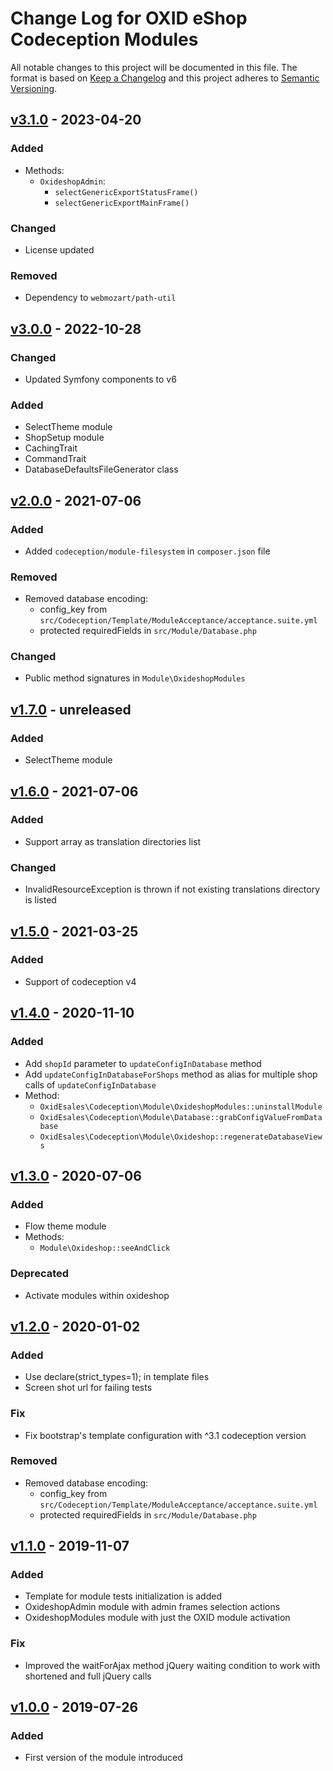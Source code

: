 # Change Log for OXID eShop Codeception Modules

All notable changes to this project will be documented in this file.
The format is based on [Keep a Changelog](http://keepachangelog.com/)
and this project adheres to [Semantic Versioning](http://semver.org/).

## [v3.1.0] - 2023-04-20

### Added
- Methods:
  - `OxideshopAdmin`:
    - `selectGenericExportStatusFrame()`
    - `selectGenericExportMainFrame()`

### Changed
- License updated

### Removed
- Dependency to `webmozart/path-util`

## [v3.0.0] - 2022-10-28

### Changed
- Updated Symfony components to v6

### Added
- SelectTheme module
- ShopSetup module
- CachingTrait
- CommandTrait
- DatabaseDefaultsFileGenerator class

## [v2.0.0] - 2021-07-06

### Added
- Added `codeception/module-filesystem` in `composer.json` file

### Removed
- Removed database encoding:
  - config_key from ``src/Codeception/Template/ModuleAcceptance/acceptance.suite.yml``
  - protected requiredFields in ``src/Module/Database.php``

### Changed
- Public method signatures in `Module\OxideshopModules`

## [v1.7.0] - unreleased

### Added
- SelectTheme module

## [v1.6.0] - 2021-07-06

### Added
- Support array as translation directories list

### Changed
- InvalidResourceException is thrown if not existing translations directory is listed

## [v1.5.0] - 2021-03-25

### Added
- Support of codeception v4

## [v1.4.0] - 2020-11-10

### Added
- Add `shopId` parameter to `updateConfigInDatabase` method
- Add `updateConfigInDatabaseForShops` method as alias for multiple shop calls of `updateConfigInDatabase`
- Method:
    - `OxidEsales\Codeception\Module\OxideshopModules::uninstallModule`
    - `OxidEsales\Codeception\Module\Database::grabConfigValueFromDatabase`
    - `OxidEsales\Codeception\Module\Oxideshop::regenerateDatabaseViews`

## [v1.3.0] - 2020-07-06

### Added
- Flow theme module
- Methods:
    - `Module\Oxideshop::seeAndClick`

### Deprecated
- Activate modules within oxideshop

## [v1.2.0] - 2020-01-02

### Added
- Use declare(strict_types=1); in template files
- Screen shot url for failing tests

### Fix
- Fix bootstrap's template configuration with ^3.1 codeception version

### Removed
- Removed database encoding:
    - config_key from ``src/Codeception/Template/ModuleAcceptance/acceptance.suite.yml``
    - protected requiredFields in ``src/Module/Database.php``

## [v1.1.0] -  2019-11-07

### Added
- Template for module tests initialization is added
- OxideshopAdmin module with admin frames selection actions
- OxideshopModules module with just the OXID module activation

### Fix
- Improved the waitForAjax method jQuery waiting condition to work with shortened and full jQuery calls

## [v1.0.0] -  2019-07-26

### Added
- First version of the module introduced

[v3.1.0]: https://github.com/OXID-eSales/codeception-modules/compare/v3.0.0...v3.1.0
[v3.0.0]: https://github.com/OXID-eSales/codeception-modules/compare/v2.0.0...v3.0.0
[v2.0.0]: https://github.com/OXID-eSales/codeception-modules/compare/v1.6.0...v2.0.0
[v1.7.0]: https://github.com/OXID-eSales/codeception-modules/compare/v1.6.0...b-6.3.x
[v1.6.0]: https://github.com/OXID-eSales/codeception-modules/compare/v1.5.0...v1.6.0
[v1.5.0]: https://github.com/OXID-eSales/codeception-modules/compare/v1.4.0...v1.5.0
[v1.4.0]: https://github.com/OXID-eSales/codeception-modules/compare/v1.3.0...v1.4.0
[v1.3.0]: https://github.com/OXID-eSales/codeception-modules/compare/v1.2.0...v1.3.0
[v1.2.0]: https://github.com/OXID-eSales/codeception-modules/compare/v1.1.0...v1.2.0
[v1.1.0]: https://github.com/OXID-eSales/codeception-modules/compare/v1.0.0...v1.1.0
[v1.0.0]: https://github.com/OXID-eSales/codeception-modules/releases/tag/v1.0.0
